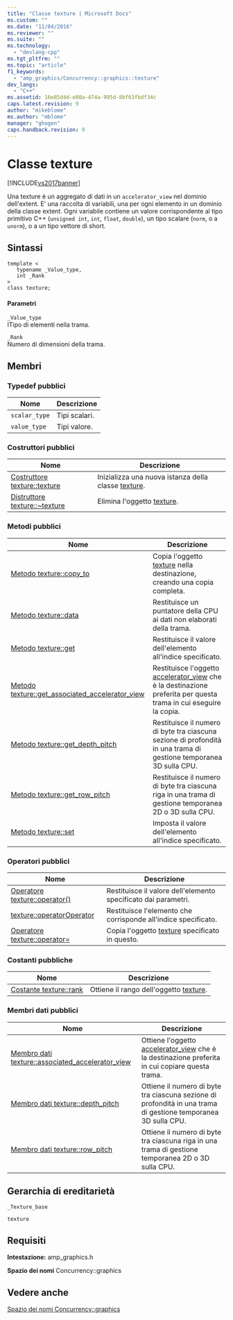 ```yaml
---
title: "Classe texture | Microsoft Docs"
ms.custom: ""
ms.date: "11/04/2016"
ms.reviewer: ""
ms.suite: ""
ms.technology: 
  - "devlang-cpp"
ms.tgt_pltfrm: ""
ms.topic: "article"
f1_keywords: 
  - "amp_graphics/Concurrency::graphics::texture"
dev_langs: 
  - "C++"
ms.assetid: 16e85d4d-e80a-474a-995d-8bf63fbdf34c
caps.latest.revision: 9
author: "mikeblome"
ms.author: "mblome"
manager: "ghogen"
caps.handback.revision: 9
---
```

# Classe texture
[!INCLUDE[vs2017banner](../../../assembler/inline/includes/vs2017banner.md)]

Una texture è un aggregato di dati in un `accelerator_view` nel dominio dell'extent.  E' una raccolta di variabili, una per ogni elemento in un dominio della classe extent.  Ogni variabile contiene un valore corrispondente al tipo primitivo C\+\+ \(`unsigned int`, `int`, `float`, `double`\), un tipo scalare \(`norm`, o a `unorm`\), o a un tipo vettore di short.  
  
## Sintassi  
  
```  
template <  
   typename _Value_type,  
   int _Rank  
>  
class texture;  
```  
  
#### Parametri  
 `_Value_type`  
 ITipo di elementi nella trama.  
  
 `_Rank`  
 Numero di dimensioni della trama.  
  
## Membri  
  
### Typedef pubblici  
  
|Nome|Descrizione|  
|----------|-----------------|  
|`scalar_type`|Tipi scalari.|  
|`value_type`|Tipi valore.|  
  
### Costruttori pubblici  
  
|Nome|Descrizione|  
|----------|-----------------|  
|[Costruttore texture::texture](../Topic/texture::texture%20Constructor.md)|Inizializza una nuova istanza della classe [texture](../../../parallel/amp/reference/texture-class.md).|  
|[Distruttore texture::~texture](../Topic/texture::~texture%20Destructor.md)|Elimina l'oggetto [texture](../../../parallel/amp/reference/texture-class.md).|  
  
### Metodi pubblici  
  
|Nome|Descrizione|  
|----------|-----------------|  
|[Metodo texture::copy\_to](../Topic/texture::copy_to%20Method.md)|Copia l'oggetto [texture](../../../parallel/amp/reference/texture-class.md) nella destinazione, creando una copia completa.|  
|[Metodo texture::data](../Topic/texture::data%20Method.md)|Restituisce un puntatore della CPU ai dati non elaborati della trama.|  
|[Metodo texture::get](../Topic/texture::get%20Method.md)|Restituisce il valore dell'elemento all'indice specificato.|  
|[Metodo texture::get\_associated\_accelerator\_view](../Topic/texture::get_associated_accelerator_view%20Method.md)|Restituisce l'oggetto [accelerator\_view](../../../parallel/amp/reference/accelerator-view-class.md) che è la destinazione preferita per questa trama in cui eseguire la copia.|  
|[Metodo texture::get\_depth\_pitch](../Topic/texture::get_depth_pitch%20Method.md)|Restituisce il numero di byte tra ciascuna sezione di profondità in una trama di gestione temporanea 3D sulla CPU.|  
|[Metodo texture::get\_row\_pitch](../Topic/texture::get_row_pitch%20Method.md)|Restituisce il numero di byte tra ciascuna riga in una trama di gestione temporanea 2D o 3D sulla CPU.|  
|[Metodo texture::set](../Topic/texture::set%20Method.md)|Imposta il valore dell'elemento all'indice specificato.|  
  
### Operatori pubblici  
  
|Nome|Descrizione|  
|----------|-----------------|  
|[Operatore texture::operator\(\)](../Topic/texture::operator\(\)%20Operator.md)|Restituisce il valore dell'elemento specificato dai parametri.|  
|[texture::operatorOperator](../Topic/texture::operatorOperator.md)|Restituisce l'elemento che corrisponde all'indice specificato.|  
|[Operatore texture::operator\=](../Topic/texture::operator=%20Operator.md)|Copia l'oggetto [texture](../../../parallel/amp/reference/texture-class.md) specificato in questo.|  
  
### Costanti pubbliche  
  
|Nome|Descrizione|  
|----------|-----------------|  
|[Costante texture::rank](../Topic/texture::rank%20Constant.md)|Ottiene il rango dell'oggetto [texture](../../../parallel/amp/reference/texture-class.md).|  
  
### Membri dati pubblici  
  
|Nome|Descrizione|  
|----------|-----------------|  
|[Membro dati texture::associated\_accelerator\_view](../Topic/texture::associated_accelerator_view%20Data%20Member.md)|Ottiene l'oggetto [accelerator\_view](../../../parallel/amp/reference/accelerator-view-class.md) che è la destinazione preferita in cui copiare questa trama.|  
|[Membro dati texture::depth\_pitch](../Topic/texture::depth_pitch%20Data%20Member.md)|Ottiene il numero di byte tra ciascuna sezione di profondità in una trama di gestione temporanea 3D sulla CPU.|  
|[Membro dati texture::row\_pitch](../Topic/texture::row_pitch%20Data%20Member.md)|Ottiene il numero di byte tra ciascuna riga in una trama di gestione temporanea 2D o 3D sulla CPU.|  
  
## Gerarchia di ereditarietà  
 `_Texture_base`  
  
 `texture`  
  
## Requisiti  
 **Intestazione:** amp\_graphics.h  
  
 **Spazio dei nomi** Concurrency::graphics  
  
## Vedere anche  
 [Spazio dei nomi Concurrency::graphics](../../../parallel/amp/reference/concurrency-graphics-namespace.md)